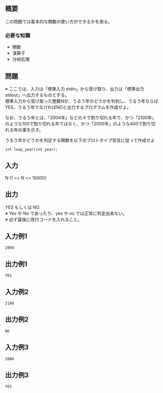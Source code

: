 概要
------
この問題では基本的な関数の使い方ができるかを測る。

### 必要な知識
* 関数
* 演算子
* 分岐処理


問題
------
※ ここでは、入力は「標準入力 stdin」から受け取り、出力は「標準出力 stdout」へ出力するものとする。  
標準入力から受け取った整数Nが、うるう年かどうかを判別し、うるう年ならばYES、うるう年でなければNOと出力するプログラムを作成せよ。  

なお、うるう年とは、「2004年」などの４で割り切れる年で、かつ「2100年」のような100で割り切れる年ではなく、かつ「2000年」のような400で割り切れる年の事を示す。  　

うるう年かどうかを判定する関数を以下のプロトタイプ宣言に従って作成せよ  

    int leap_year(int year);

入力
-----------
N (1 <= N <= 10000)


出力
-----------
YES もしくは NO  
※ Yes や No であったり、yes や no では正常に判定出来ない。  
※ 必ず最後に改行コードを入れること。  


入力例1
-----------
    2004


出力例1
-----------
    YES


入力例2
-----------
    2100


出力例2
-----------
    NO


入力例3
-----------
    2000


出力例3
-----------
    YES
